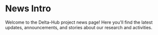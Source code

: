 # News Intro

Welcome to the Delta-Hub project news page! Here you'll find the latest updates, announcements, and stories about our research and activities.
